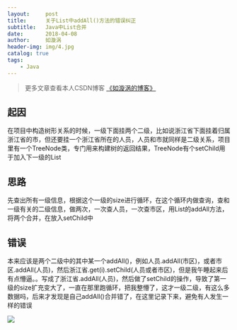 ```yaml
---
layout:     post
title:      关于List中addAll()方法的错误纠正
subtitle:   Java中List合并
date:       2018-04-08
author:     如漩涡
header-img: img/4.jpg
catalog: true
tags:
    - Java
---
```


> 更多文章查看本人CSDN博客 [《如漩涡的博客》](https://blog.csdn.net/m0_37701381)

## 起因

在项目中构造树形关系的时候，一级下面挂两个二级，比如说浙江省下面挂着归属浙江省的市，但还要挂一个浙江省所在的人员，人员和市就同样是二级关系，项目里有一个TreeNode类，专门用来构建树的返回结果，TreeNode有个setChild用于加入下一级的List

## 思路

先查出所有一级信息，根据这个一级的size进行循环，在这个循环内做查询，查和一级有关的二级信息，做两次，一次查人员，一次查市区，用List的addAll方法，将两个合并，在放入setChild中

## 错误

本来应该是两个二级中的其中某一个addAll()，例如人员.addAll(市区)，或者市区.addAll(人员)，然后浙江省.get(i).setChild(人员或者市区)，但是我午睡起来后有点懵逼。。写成了浙江省.addAll(人员)，然后做了setChild的操作，导致了第一级的size扩充变大了，一直在那里跑循环，把我整懵了，这才一级二级，有这么多数据吗，后来才发现是自己addAll()合并错了，在这里记录下来，避免有人发生一样的错误

![](https://img-blog.csdn.net/20180329160636710?watermark/2/text/aHR0cHM6Ly9ibG9nLmNzZG4ubmV0L20wXzM3NzAxMzgx/font/5a6L5L2T/fontsize/400/fill/I0JBQkFCMA==/dissolve/70)